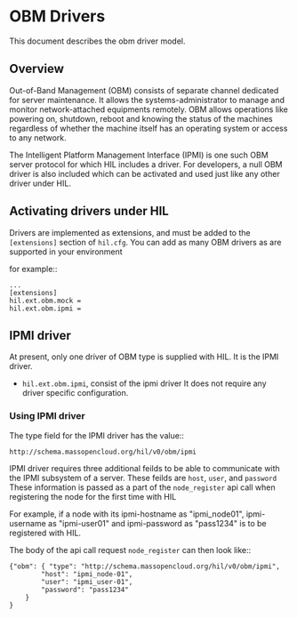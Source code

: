 # OBM Drivers

This document describes the obm driver model.

## Overview

Out-of-Band Management (OBM) consists of separate channel dedicated for server maintenance.
It allows the systems-administrator to manage and monitor network-attached equipments remotely. 
OBM allows operations like powering on, shutdown, reboot and knowing the status of the machines 
regardless of whether the machine itself has an operating system or access to any network.

The Intelligent Platform Management Interface (IPMI) is one such OBM server protocol for which
HIL includes a driver. For developers, a null OBM driver is also included which can be activated
and used just like any other driver under HIL. 


## Activating drivers under HIL

Drivers are implemented as extensions, and must be added to the 
`[extensions]` section of `hil.cfg`. You can add as many OBM 
drivers as are supported in your environment

for example::

    ...
    [extensions]
    hil.ext.obm.mock = 
    hil.ext.obm.ipmi =


## IPMI driver

At present, only one driver of OBM type is supplied with HIL.
It is the IPMI driver. 

* `hil.ext.obm.ipmi`, consist of the ipmi driver
    It does not require any driver specific configuration.

### Using IPMI driver

The type field for the IPMI driver has the value::

    http://schema.massopencloud.org/hil/v0/obm/ipmi


IPMI driver requires three additional feilds 
to be able to communicate with the IPMI subsystem of a server. 
These feilds are `host`, `user`, and `password`
These information is passed as a part of the `node_register` api call 
when registering the node for the first time with HIL

For example, if a node with its ipmi-hostname as "ipmi_node01", ipmi-username as "ipmi-user01"
and ipmi-password as "pass1234" is to be registered with HIL. 

The body of the api call request `node_register` can then look like::

    {"obm": { "type": "http://schema.massopencloud.org/hil/v0/obm/ipmi",
    		"host": "ipmi_node-01",
    		"user": "ipmi_user-01",
    		"password": "pass1234"
   	    }
    }

